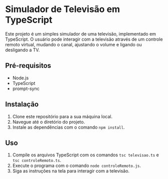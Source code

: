 # Simulador de Televisão em TypeScript

Este projeto é um simples simulador de uma televisão, implementado em TypeScript. O usuário pode interagir com a televisão através de um controle remoto virtual, mudando o canal, ajustando o volume e ligando ou desligando a TV.

## Pré-requisitos

- Node.js
- TypeScript
- prompt-sync

## Instalação

1. Clone este repositório para a sua máquina local.
2. Navegue até o diretório do projeto.
3. Instale as dependências com o comando `npm install`.

## Uso

1. Compile os arquivos TypeScript com os comandos `tsc televisao.ts` e `tsc controleRemoto.ts`.
2. Execute o programa com o comando `node controleRemoto.js`.
3. Siga as instruções na tela para interagir com a televisão.


